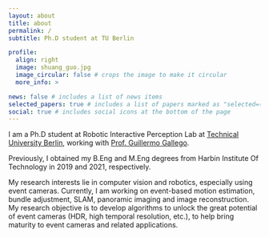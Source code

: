 ```yaml
---
layout: about
title: about
permalink: /
subtitle: Ph.D student at TU Berlin

profile:
  align: right
  image: shuang_guo.jpg
  image_circular: false # crops the image to make it circular
  more_info: >

news: false # includes a list of news items
selected_papers: true # includes a list of papers marked as "selected={true}"
social: true # includes social icons at the bottom of the page
---
```


I am a Ph.D student at Robotic Interactive Perception Lab at [Technical University Berlin](https://www.tu.berlin/), working with [Prof. Guillermo Gallego](https://sites.google.com/view/guillermogallego/home).

Previously, I obtained my B.Eng and M.Eng degrees from Harbin Institute Of Technology in 2019 and 2021, respectively.

My research interests lie in computer vision and robotics, especially using event cameras. Currently, I am working on event-based motion estimation, bundle adjustment, SLAM, panoramic imaging and image reconstruction. My research objective is to develop algorithms to unlock the great potential of event cameras (HDR, high temporal resolution, etc.), to help bring maturity to event cameras and related applications.
